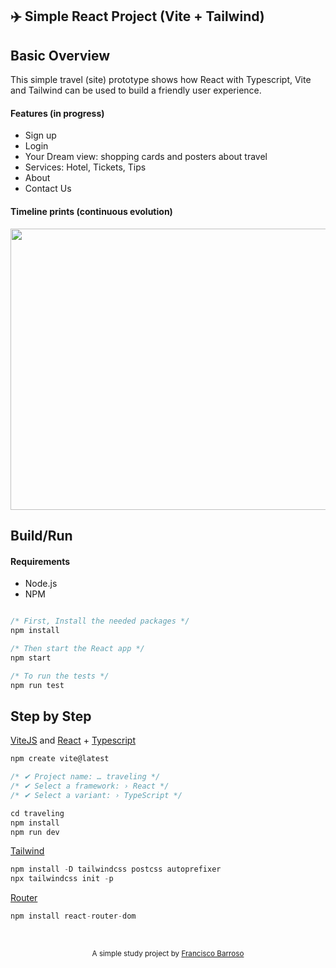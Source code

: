 ## ✈️ Simple React Project (Vite + Tailwind)

## Basic Overview

This simple travel (site) prototype shows how React with Typescript, Vite and Tailwind can be used to build a friendly user experience.

#### Features (in progress)

- Sign up
- Login
- Your Dream view: shopping cards and posters about travel
- Services: Hotel, Tickets, Tips
- About
- Contact Us

#### Timeline prints (continuous evolution)

<img src="./assets/prints/print01.png" width="720" height="450">

## Build/Run

#### Requirements

- Node.js
- NPM

```javascript

/* First, Install the needed packages */
npm install

/* Then start the React app */
npm start

/* To run the tests */
npm run test

```

## Step by Step 

[ViteJS](https://vitejs.dev/guide/) and [React](https://react.dev/) + [Typescript](https://www.typescriptlang.org/)

```javascript
npm create vite@latest

/* ✔ Project name: … traveling */
/* ✔ Select a framework: › React */
/* ✔ Select a variant: › TypeScript */

cd traveling
npm install
npm run dev
```

[Tailwind](https://tailwindcss.com/docs/guides/vite)

```javascript
npm install -D tailwindcss postcss autoprefixer
npx tailwindcss init -p
```

[Router](https://reactrouter.com/en/main)

```javascript
npm install react-router-dom
```

<br/>

<p align="center">
<sub>A simple study project by <a href="https://www.barroso.dev/">Francisco Barroso</a></sub>
</p>